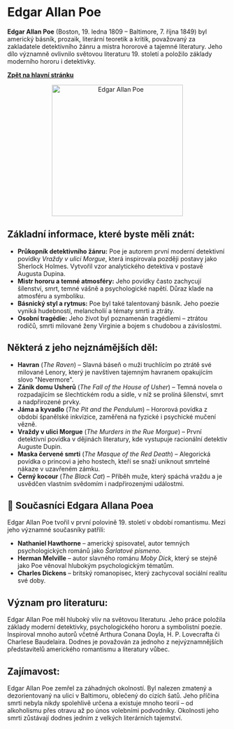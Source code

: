 # Edgar Allan Poe

**Edgar Allan Poe** (Boston, 19. ledna 1809 – Baltimore, 7. října 1849) byl americký básník, prozaik, literární teoretik a kritik, považovaný za zakladatele detektivního žánru a mistra hororové a tajemné literatury. Jeho dílo významně ovlivnilo světovou literaturu 19. století a položilo základy moderního hororu i detektivky.

[**Zpět na hlavní stránku**](https://github.com/ruzovybanan1254/maturita2025/blob/main/ustni/CJ/README.md)

<div align="center">
  <img src="https://upload.wikimedia.org/wikipedia/commons/thumb/9/97/Edgar_Allan_Poe%2C_circa_1849%2C_restored%2C_squared_off.jpg/250px-Edgar_Allan_Poe%2C_circa_1849%2C_restored%2C_squared_off.jpg" alt="Edgar Allan Poe" width="300">
</div>

## Základní informace, které byste měli znát:

* **Průkopník detektivního žánru:** Poe je autorem první moderní detektivní povídky *Vraždy v ulici Morgue*, která inspirovala později postavy jako Sherlock Holmes. Vytvořil vzor analytického detektiva v postavě Augusta Dupina.
* **Mistr hororu a temné atmosféry:** Jeho povídky často zachycují šílenství, smrt, temné vášně a psychologické napětí. Důraz klade na atmosféru a symboliku.
* **Básnický styl a rytmus:** Poe byl také talentovaný básník. Jeho poezie vyniká hudebností, melancholií a tématy smrti a ztráty.
* **Osobní tragédie:** Jeho život byl poznamenán tragédiemi – ztrátou rodičů, smrti milované ženy Virginie a bojem s chudobou a závislostmi.

## Některá z jeho nejznámějších děl:

* **Havran** (*The Raven*) – Slavná báseň o muži truchlícím po ztrátě své milované Lenory, který je navštíven tajemným havranem opakujícím slovo "Nevermore".
* **Zánik domu Usherů** (*The Fall of the House of Usher*) – Temná novela o rozpadajícím se šlechtickém rodu a sídle, v níž se prolíná šílenství, smrt a nadpřirozené prvky.
* **Jáma a kyvadlo** (*The Pit and the Pendulum*) – Hororová povídka z období španělské inkvizice, zaměřená na fyzické i psychické mučení vězně.
* **Vraždy v ulici Morgue** (*The Murders in the Rue Morgue*) – První detektivní povídka v dějinách literatury, kde vystupuje racionální detektiv Auguste Dupin.
* **Maska červené smrti** (*The Masque of the Red Death*) – Alegorická povídka o princovi a jeho hostech, kteří se snaží uniknout smrtelné nákaze v uzavřeném zámku.
* **Černý kocour** (*The Black Cat*) – Příběh muže, který spáchá vraždu a je usvědčen vlastním svědomím i nadpřirozenými událostmi.

## 👤 **Současníci Edgara Allana Poea**

Edgar Allan Poe tvořil v první polovině 19. století v období romantismu. Mezi jeho významné současníky patřili:

* **Nathaniel Hawthorne** – americký spisovatel, autor temných psychologických románů jako *Šarlatové písmeno*.  
* **Herman Melville** – autor slavného románu *Moby Dick*, který se stejně jako Poe věnoval hlubokým psychologickým tématům.  
* **Charles Dickens** – britský romanopisec, který zachycoval sociální realitu své doby.  


## Význam pro literaturu:

Edgar Allan Poe měl hluboký vliv na světovou literaturu. Jeho práce položila základy moderní detektivky, psychologického hororu a symbolistní poezie. Inspiroval mnoho autorů včetně Arthura Conana Doyla, H. P. Lovecrafta či Charlese Baudelaira. Dodnes je považován za jednoho z nejvýznamnějších představitelů amerického romantismu a literatury vůbec.

## Zajímavost:

Edgar Allan Poe zemřel za záhadných okolností. Byl nalezen zmatený a dezorientovaný na ulici v Baltimoru, oblečený do cizích šatů. Jeho příčina smrti nebyla nikdy spolehlivě určena a existuje mnoho teorií – od alkoholismu přes otravu až po únos volebními podvodníky. Okolnosti jeho smrti zůstávají dodnes jedním z velkých literárních tajemství.
